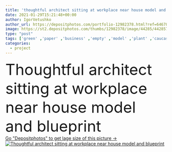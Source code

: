 ```yaml
---
title: 'thoughtful architect sitting at workplace near house model and blueprint'
date: 2021-01-29T15:21:48+00:00
author: IgorVetushko
author_url: https://depositphotos.com/portfolio-12982378.html?ref=64678756
image: https://st2.depositphotos.com/thumbs/12982378/image/44285/442857914/api_thumb_450.jpg?forcejpeg=true
type: "post"
tags: ['green' ,'paper' ,'business' ,'empty' ,'model' ,'plant' ,'caucasian' ,'man' ,'sit' ,'emotion' ,'architecture' ,'house' ,'office' ,'blank' ,'think' ,'notebook' ,'work' ,'job' ,'businessman' ,'desk' ,'indoors' ,'project' ,'profession' ,'plan' ,'architectural' ,'serious' ,'handsome' ,'architect' ,'designer' ,'workplace' ,'thoughtful' ,'blueprint' ,'bureau' ,'agency' ,'maquette' ,'copy space' ,'one person' ,'formal wear' ]
categories: 
  - project
---
```

<div aling="center">
            <font size="60"> Thoughtful architect sitting at workplace near house model and blueprint</font>   
</div>
<div>
    <a href='https://depositphotos.com/442857914/stock-photo-thoughtful-architect-sitting-workplace-house.html?ref=64678756' target=_blank > Go "Depositphotos" to get lage size of this picture ->
        <img href='https://depositphotos.com/442857914/stock-photo-thoughtful-architect-sitting-workplace-house.html?ref=64678756' src='https://st2.depositphotos.com/12982378/44285/i/950/depositphotos_442857914-stock-photo-thoughtful-architect-sitting-workplace-house.jpg?forcejpeg=true' alt='Thoughtful architect sitting at workplace near house model and blueprint' >
    </a>
</div>
